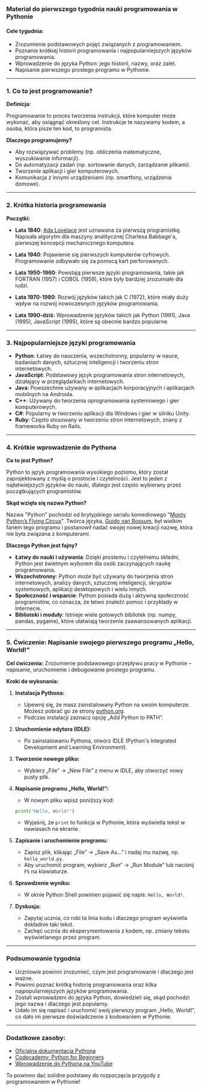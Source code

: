 ### Materiał do pierwszego tygodnia nauki programowania w Pythonie

#### **Cele tygodnia:**
- Zrozumienie podstawowych pojęć związanych z programowaniem.
- Poznanie krótkiej historii programowania i najpopularniejszych języków programowania.
- Wprowadzenie do języka Python: jego historii, nazwy, oraz zalet.
- Napisanie pierwszego prostego programu w Pythonie.

---

### **1. Co to jest programowanie?**

**Definicja:**

Programowanie to proces tworzenia instrukcji, które komputer może wykonać, aby osiągnąć określony cel. Instrukcje te nazywamy kodem, a osoba, która pisze ten kod, to programista.

**Dlaczego programujemy?**

- Aby rozwiązywać problemy (np. obliczenia matematyczne, wyszukiwanie informacji).
- Do automatyzacji zadań (np. sortowanie danych, zarządzanie plikami).
- Tworzenie aplikacji i gier komputerowych.
- Komunikacja z innymi urządzeniami (np. smartfony, urządzenia domowe).

---

### **2. Krótka historia programowania**

**Początki:**

- **Lata 1840**: [Ada Lovelace](https://pl.wikipedia.org/wiki/Ada_Lovelace) jest uznawana za pierwszą programistkę. Napisała algorytm dla maszyny analitycznej Charlesa Babbage'a, pierwszej koncepcji mechanicznego komputera.
  
- **Lata 1940**: Pojawienie się pierwszych komputerów cyfrowych. Programowanie odbywało się za pomocą kart perforowanych.

- **Lata 1950-1960**: Powstają pierwsze języki programowania, takie jak FORTRAN (1957) i COBOL (1959), które były bardziej zrozumiałe dla ludzi.

- **Lata 1970-1980**: Rozwój języków takich jak C (1972), które miały duży wpływ na rozwój nowoczesnych języków programowania.

- **Lata 1990-dziś**: Wprowadzenie języków takich jak Python (1991), Java (1995), JavaScript (1995), które są obecnie bardzo popularne.

---

### **3. Najpopularniejsze języki programowania**

- **Python**: Łatwy do nauczenia, wszechstronny, popularny w nauce, badaniach danych, sztucznej inteligencji i tworzeniu stron internetowych.
- **JavaScript**: Podstawowy język programowania stron internetowych, działający w przeglądarkach internetowych.
- **Java**: Powszechnie używany w aplikacjach korporacyjnych i aplikacjach mobilnych na Androida.
- **C++**: Używany do tworzenia oprogramowania systemowego i gier komputerowych.
- **C#**: Popularny w tworzeniu aplikacji dla Windows i gier w silniku Unity.
- **Ruby**: Często stosowany w tworzeniu stron internetowych, znany z frameworka Ruby on Rails.

---

### **4. Krótkie wprowadzenie do Pythona**

**Co to jest Python?**

Python to język programowania wysokiego poziomu, który został zaprojektowany z myślą o prostocie i czytelności. Jest to jeden z najłatwiejszych języków do nauki, dlatego jest często wybierany przez początkujących programistów.

**Skąd wzięła się nazwa Python?**

Nazwa "Python" pochodzi od brytyjskiego serialu komediowego "[Monty Python’s Flying Circus](https://pl.wikipedia.org/wiki/Lataj%C4%85cy_cyrk_Monty_Pythona)". Twórca języka, [Guido van Rossum](https://pl.wikipedia.org/wiki/Guido_van_Rossum), był wielkim fanem tego programu i postanowił nadać swojej nowej kreacji nazwę, która nie była związana z komputerami.

**Dlaczego Python jest fajny?**

- **Łatwy do nauki i używania**: Dzięki prostemu i czytelnemu składni, Python jest świetnym wyborem dla osób zaczynających naukę programowania.
- **Wszechstronny**: Python może być używany do tworzenia stron internetowych, analizy danych, sztucznej inteligencji, skryptów systemowych, aplikacji desktopowych i wielu innych.
- **Społeczność i wsparcie**: Python posiada dużą i aktywną społeczność programistów, co oznacza, że łatwo znaleźć pomoc i przykłady w Internecie.
- **Biblioteki i moduły**: Istnieje wiele gotowych bibliotek (np. numpy, pandas, pygame), które ułatwiają tworzenie zaawansowanych aplikacji.

---

### **5. Ćwiczenie: Napisanie swojego pierwszego programu „Hello, World!”**

**Cel ćwiczenia:**
Zrozumienie podstawowego przepływu pracy w Pythonie – napisanie, uruchomienie i debugowanie prostego programu.

**Kroki do wykonania:**

1. **Instalacja Pythona:**
   - Upewnij się, że masz zainstalowany Python na swoim komputerze. Możesz pobrać go ze strony [python.org](https://www.python.org/).
   - Podczas instalacji zaznacz opcję „Add Python to PATH”.

2. **Uruchomienie edytora (IDLE):**
   - Po zainstalowaniu Pythona, otwórz IDLE (Python's Integrated Development and Learning Environment).

3. **Tworzenie nowego pliku:**
   - Wybierz „File” -> „New File” z menu w IDLE, aby otworzyć nowy pusty plik.

4. **Napisanie programu „Hello, World!”:**
   - W nowym pliku wpisz poniższy kod:
   
   ```python
   print("Hello, World!")
   ```
   
   - Wyjaśnij, że `print` to funkcja w Pythonie, która wyświetla tekst w nawiasach na ekranie.

5. **Zapisanie i uruchomienie programu:**
   - Zapisz plik, klikając „File” -> „Save As...” i nadaj mu nazwę, np. `hello_world.py`.
   - Aby uruchomić program, wybierz „Run” -> „Run Module” lub naciśnij `F5` na klawiaturze.

6. **Sprawdzenie wyniku:**
   - W oknie Python Shell powinien pojawić się napis: `Hello, World!`.

7. **Dyskusja:**
   - Zapytaj ucznia, co robi ta linia kodu i dlaczego program wyświetla dokładnie taki tekst.
   - Zachęć ucznia do eksperymentowania z kodem, np. zmiany tekstu wyświetlanego przez program.

---

### **Podsumowanie tygodnia**

- Uczniowie powinni zrozumieć, czym jest programowanie i dlaczego jest ważne.
- Powinni poznać krótką historię programowania oraz kilka najpopularniejszych języków programowania.
- Zostali wprowadzeni do języka Python, dowiedzieli się, skąd pochodzi jego nazwa i dlaczego jest popularny.
- Udało im się napisać i uruchomić swój pierwszy program „Hello, World!”, co dało im pierwsze doświadczenie z kodowaniem w Pythonie.

---

### **Dodatkowe zasoby:**

- [Oficjalna dokumentacja Pythona](https://docs.python.org/3/)
- [Codecademy: Python for Beginners](https://www.codecademy.com/learn/learn-python-3)
- [Wprowadzenie do Pythona na YouTube](https://www.youtube.com/watch?v=_uQrJ0TkZlc)

To powinno dać solidne podstawy do rozpoczęcia przygody z programowaniem w Pythonie!